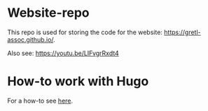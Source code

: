 # Website-repo
This repo is used for storing the code for the website: https://gretl-assoc.github.io/.

Also see: https://youtu.be/LIFvgrRxdt4

# How-to work with Hugo
For a how-to see [here](https://github.com/atecon/atecon_blog).
